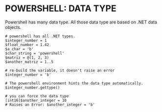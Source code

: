 # POWERSHELL: DATA TYPE

Powershell has many data type. All those data type are based on .NET data objects.

```shell
# powershell has all .NET types.
$integer_number = 1
$float_number = 1.42
$a_char = 'b'
$char_string = 'powershell'
$matriz = @(1, 2, 3)
$another_matriz = 1..5

# re-build the variable, it doesn't raise an error
$integer_number = 'b'

# The powershell environment hints the data type automatically.
$integer_number.gettype()

# you can force the data type
[int16]$another_integer = 10
# Raises an Error: $another_integer = 'b'
```



```shell
```



```shell
```

```shell
```
